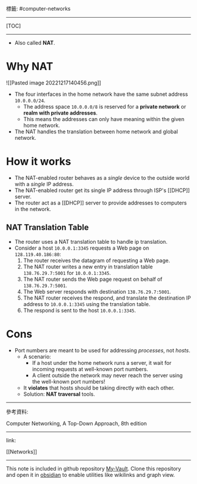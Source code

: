標籤: #computer-networks 

---

[TOC]

---

- Also called **NAT**.

# Why NAT

![[Pasted image 20221217140456.png]]

- The four interfaces in the home network have the same subnet address `10.0.0.0/24`.
	- The address space `10.0.0.0/8` is reserved for a **private network** or **realm with private addresses**.
	- This means the addresses can only have meaning within the given home network.
- The NAT handles the translation between home network and global network.

# How it works

- The NAT-enabled router behaves as a *single* device to the outside world with a *single* IP address.
- The NAT-enabled router get its single IP address through ISP's [[DHCP]] server.
- The router act as a [[DHCP]] server to provide addresses to computers in the network.

## NAT Translation Table

- The router uses a NAT translation table to handle ip translation.
- Consider a host `10.0.0.1:3345` requests a Web page on `128.119.40.186:80`:
	1. The router receives the datagram of requesting a Web page.
	2. The NAT router writes a new entry in translation table `138.76.29.7:5001` for `10.0.0.1:3345`.
	3. The NAT router sends the Web page request on behalf of `138.76.29.7:5001`.
	4. The Web server responds with destination `138.76.29.7:5001`.
	5. The NAT router receives the respond, and translate the destination IP address to `10.0.0.1:3345` using the translation table.
	6. The respond is sent to the host `10.0.0.1:3345`.

# Cons

- Port numbers are meant to be used for addressing *processes*, not *hosts*.
	- A scenario:
		- If a host under the home network runs a server, it wait for incoming requests at well-known port numbers.
		- A client outside the network may never reach the server using the well-known port numbers!
	- It **violates** that hosts should be taking directly with each other.
	- Solution: **NAT traversal** tools.

---

參考資料:

Computer Networking, A Top-Down Approach, 8th edition

---

link:

[[Networks]]

---

This note is included in github repository [My-Vault](https://github.com/LittleD3092/My-Vault.git). Clone this repository and open it in [obsidian](https://obsidian.md/) to enable utilities like wikilinks and graph view.